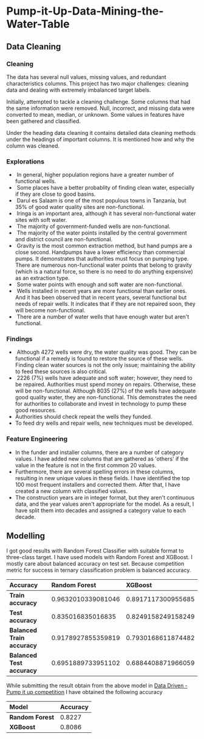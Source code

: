 # Pump-it-Up-Data-Mining-the-Water-Table

## Data Cleaning  

### Cleaning

The data has several null values, missing values, and redundant characteristics columns. This project has two major challenges: cleaning data and dealing with extremely imbalanced target labels.

Initially, attempted to tackle a cleaning challenge. Some columns that had the same information were removed. Null, incorrect, and missing data were converted to mean, median, or unknown. Some values in features have been gathered and classified.

Under the heading data cleaning it contains detailed data cleaning methods under the headings of important columns. It is mentioned how and why the column was cleaned.

### Explorations

  -  In general, higher population regions have a greater number of functional wells.
  -  Some places have a better probablity of finding clean water, especially if they are close to good basins.
  -  Darul es Salaam is one of the most populous towns in Tanzania, but 35% of good water quality sites are non-functional.
  -  Iringa is an important area, although it has several non-functional water sites with soft water.
  -  The majority of government-funded wells are non-functional.
  -  The majority of the water points installed by the central government and district council are non-functional.
  -  Gravity is the most common extraction method, but hand pumps are a close second. Handpumps have a lower efficiency than commercial pumps. It demonstrates that authorities must focus on pumping type. There are numerous non-functional water points that belong to gravity (which is a natural force, so there is no need to do anything expensive) as an extraction type.
  -  Some water points with enough and soft water  are non-functional.
  -  Wells installed in recent years are more functional than earlier ones. And it has been observed that in recent years, several functional but needs of repair wells. It indicates that if they are not repaired soon, they will become non-functional.
  -  There are a number of water wells that have enough water but aren't functional.

### Findings 
 
  -  Although 4272 wells were dry, the water quality was good. They can be functional if a remedy is found to restore the source of these wells. Finding clean water sources is not the only issue; maintaining the ability to feed these sources is also critical.
  -  2226 (7%) wells have adequate and soft water; however, they need to be repaired. Authorities must spend money on repairs. Otherwise, these will be non-functional.
Although 8035 (27%) of the wells have adequate good quality water, they are non-functional. This demonstrates the need for authorities to collaborate and invest in technology to pump these good resources.
  -  Authorities should check repeat the wells they funded.
  -  To feed dry wells and repair wells, new techniques must be developed.

### Feature Engineering

  -  In the funder and installer columns, there are a number of category values. I have added new columns that are gathered as 'others' if the value in the feature is not in the first common 20 values.
  -  Furthermore, there are several spelling errors in these columns, resulting in new unique values in these fields. I have identified the top 100 most frequent installers and corrected them. After that, I have created a new column with classified values.
  -  The construction years are in integer format, but they aren't continuous data, and the year values aren't appropriate for the model. As a result, I have split them into decades and assigned a category value to each decade.

 ## Modelling 
 
I got good results with Random Forest Classifier with suitable format to three-class target.
I have used models with Random Forest and XGBoost. 
I mostly care about balanced accuracy on test set. Because competition metric for success in ternary classification problem is balanced accuracy.

|Accuracy| Random Forest| XGBoost|
|:---|:---|:---|
|**Train accuracy**|0.9632010339081046|0.8917117300955685|
|**Test accuracy**|0.835016835016835|0.8249158249158249|
|**Balanced Train accuracy**|0.9178927855359819|0.7930168611874482|
|**Balanced Test accuracy**|0.6951889733951102|0.6884408871966059|

While submitting the result obtain from the above model in [Data Driven - Pump it up competition](https://www.drivendata.org/competitions/7/pump-it-up-data-mining-the-water-table/page/23/) I have obtained the following accuracy 
 
|Model| Accuracy| 
|:---|:---|
|**Random Forest**|0.8227|
|**XGBoost**|0.8086|



